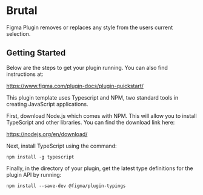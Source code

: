 # Brutal

Figma Plugin removes or replaces any style from the users current selection.
 

## Getting Started
 
Below are the steps to get your plugin running. You can also find instructions at:

https://www.figma.com/plugin-docs/plugin-quickstart/

This plugin template uses Typescript and NPM, two standard tools in creating JavaScript applications.

First, download Node.js which comes with NPM. This will allow you to install TypeScript and other
libraries. You can find the download link here:

https://nodejs.org/en/download/

Next, install TypeScript using the command:

```npm install -g typescript```

Finally, in the directory of your plugin, get the latest type definitions for the plugin API by running:

```npm install --save-dev @figma/plugin-typings```
